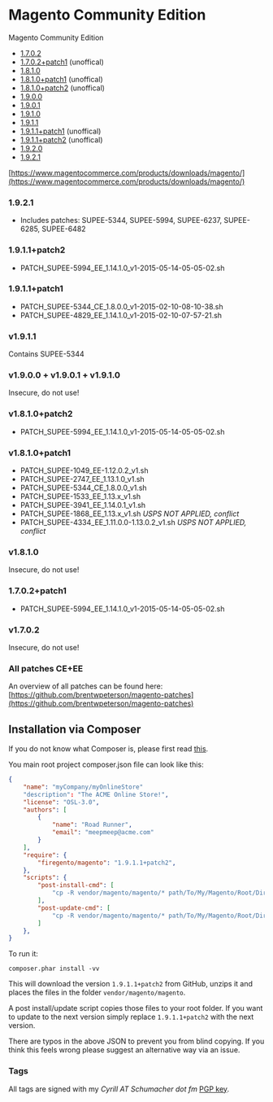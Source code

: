 Magento Community Edition
==========

Magento Community Edition

- [1.7.0.2](https://github.com/firegento/magento/tree/v1.7.0.2)
- [1.7.0.2+patch1](https://github.com/firegento/magento/tree/v1.7.0.2+patch1) (unoffical)
- [1.8.1.0](https://github.com/firegento/magento/tree/v1.8.1.0)
- [1.8.1.0+patch1](https://github.com/firegento/magento/tree/v1.8.1.0+patch1) (unoffical)
- [1.8.1.0+patch2](https://github.com/firegento/magento/tree/v1.8.1.0+patch2) (unoffical)
- [1.9.0.0](https://github.com/firegento/magento/tree/v1.9.0.0)
- [1.9.0.1](https://github.com/firegento/magento/tree/v1.9.0.1)
- [1.9.1.0](https://github.com/firegento/magento/tree/v1.9.1.0)
- [1.9.1.1](https://github.com/firegento/magento/tree/v1.9.1.1)
- [1.9.1.1+patch1](https://github.com/firegento/magento/tree/v1.9.1.1+patch1) (unoffical)
- [1.9.1.1+patch2](https://github.com/firegento/magento/tree/v1.9.1.1+patch2) (unoffical)
- [1.9.2.0](https://github.com/firegento/magento/tree/1.9.2.0)
- [1.9.2.1](https://github.com/firegento/magento/tree/v1.9.2.1)

[https://www.magentocommerce.com/products/downloads/magento/](https://www.magentocommerce.com/products/downloads/magento/)

### 1.9.2.1

- Includes patches: SUPEE-5344, SUPEE-5994, SUPEE-6237, SUPEE-6285, SUPEE-6482 

### 1.9.1.1+patch2

- PATCH_SUPEE-5994_EE_1.14.1.0_v1-2015-05-14-05-05-02.sh

### 1.9.1.1+patch1

- PATCH_SUPEE-5344_CE_1.8.0.0_v1-2015-02-10-08-10-38.sh
- PATCH_SUPEE-4829_EE_1.14.1.0_v1-2015-02-10-07-57-21.sh

### v1.9.1.1

Contains SUPEE-5344

### v1.9.0.0 + v1.9.0.1 + v1.9.1.0

Insecure, do not use!

### v1.8.1.0+patch2

- PATCH_SUPEE-5994_EE_1.14.1.0_v1-2015-05-14-05-05-02.sh

### v1.8.1.0+patch1

- PATCH_SUPEE-1049_EE-1.12.0.2_v1.sh
- PATCH_SUPEE-2747_EE_1.13.1.0_v1.sh
- PATCH_SUPEE-5344_CE_1.8.0.0_v1.sh
- PATCH_SUPEE-1533_EE_1.13.x_v1.sh
- PATCH_SUPEE-3941_EE_1.14.0.1_v1.sh
- PATCH_SUPEE-1868_EE_1.13.x_v1.sh *USPS NOT APPLIED, conflict*
- PATCH_SUPEE-4334_EE_1.11.0.0-1.13.0.2_v1.sh *USPS NOT APPLIED, conflict*

### v1.8.1.0

Insecure, do not use!

### 1.7.0.2+patch1

- PATCH_SUPEE-5994_EE_1.14.1.0_v1-2015-05-14-05-05-02.sh

### v1.7.0.2

Insecure, do not use!

### All patches CE+EE

An overview of all patches can be found here: [https://github.com/brentwpeterson/magento-patches](https://github.com/brentwpeterson/magento-patches)

## Installation via Composer

If you do not know what Composer is, please first read [this](https://getcomposer.org/doc/00-intro.md).

You main root project composer.json file can look like this:

```json
{
    "name": "myCompany/myOnlineStore"
    "description": "The ACME Online Store!",
    "license": "OSL-3.0",
    "authors": [
        {
            "name": "Road Runner",
            "email": "meepmeep@acme.com"
        }
    ],
    "require": {
        "firegento/magento": "1.9.1.1+patch2",
    },
    "scripts": {
        "post-install-cmd": [
            "cp -R vendor/magento/magento/* path/To/My/Magento/Root/Directory/"
        ],
        "post-update-cmd": [
            "cp -R vendor/magento/magento/* path/To/My/Magento/Root/Directory/"
        ]
    },
}
```

To run it: 

```
composer.phar install -vv
```

This will download the version `1.9.1.1+patch2` from GitHub, 
unzips it and places the files in the folder `vendor/magento/magento`. 

A post install/update script copies those files to your root folder. 
If you want to update to the next version simply replace `1.9.1.1+patch2` with the next version. 

There are typos in the above JSON to prevent you from blind copying. 
If you think this feels wrong please suggest an alternative way via an issue.

### Tags

All tags are signed with my *Cyrill AT Schumacher dot fm* [PGP key](http://www.schumacher.fm/cyrill.asc).
